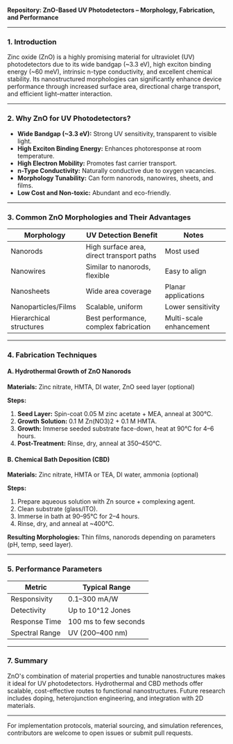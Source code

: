 **Repository: ZnO-Based UV Photodetectors – Morphology, Fabrication, and Performance**

---

### 1. Introduction

Zinc oxide (ZnO) is a highly promising material for ultraviolet (UV) photodetectors due to its wide bandgap (\~3.3 eV), high exciton binding energy (\~60 meV), intrinsic n-type conductivity, and excellent chemical stability. Its nanostructured morphologies can significantly enhance device performance through increased surface area, directional charge transport, and efficient light–matter interaction.

---

### 2. Why ZnO for UV Photodetectors?

* **Wide Bandgap (\~3.3 eV):** Strong UV sensitivity, transparent to visible light.
* **High Exciton Binding Energy:** Enhances photoresponse at room temperature.
* **High Electron Mobility:** Promotes fast carrier transport.
* **n-Type Conductivity:** Naturally conductive due to oxygen vacancies.
* **Morphology Tunability:** Can form nanorods, nanowires, sheets, and films.
* **Low Cost and Non-toxic:** Abundant and eco-friendly.

---

### 3. Common ZnO Morphologies and Their Advantages

| Morphology              | UV Detection Benefit                      | Notes                   |
| ----------------------- | ----------------------------------------- | ----------------------- |
| Nanorods                | High surface area, direct transport paths | Most used               |
| Nanowires               | Similar to nanorods, flexible             | Easy to align           |
| Nanosheets              | Wide area coverage                        | Planar applications     |
| Nanoparticles/Films     | Scalable, uniform                         | Lower sensitivity       |
| Hierarchical structures | Best performance, complex fabrication     | Multi-scale enhancement |

---

### 4. Fabrication Techniques

#### A. **Hydrothermal Growth of ZnO Nanorods**

**Materials:** Zinc nitrate, HMTA, DI water, ZnO seed layer (optional)

**Steps:**

1. **Seed Layer:** Spin-coat 0.05 M zinc acetate + MEA, anneal at 300°C.
2. **Growth Solution:** 0.1 M Zn(NO3)2 + 0.1 M HMTA.
3. **Growth:** Immerse seeded substrate face-down, heat at 90°C for 4–6 hours.
4. **Post-Treatment:** Rinse, dry, anneal at 350–450°C.

#### B. **Chemical Bath Deposition (CBD)**

**Materials:** Zinc nitrate, HMTA or TEA, DI water, ammonia (optional)

**Steps:**

1. Prepare aqueous solution with Zn source + complexing agent.
2. Clean substrate (glass/ITO).
3. Immerse in bath at 90–95°C for 2–4 hours.
4. Rinse, dry, and anneal at \~400°C.

**Resulting Morphologies:** Thin films, nanorods depending on parameters (pH, temp, seed layer).

---

### 5. Performance Parameters

| Metric         | Typical Range         |
| -------------- | --------------------- |
| Responsivity   | 0.1–300 mA/W          |
| Detectivity    | Up to 10^12 Jones     |
| Response Time  | 100 ms to few seconds |
| Spectral Range | UV (200–400 nm)       |
---

### 7. Summary

ZnO's combination of material properties and tunable nanostructures makes it ideal for UV photodetectors. Hydrothermal and CBD methods offer scalable, cost-effective routes to functional nanostructures. Future research includes doping, heterojunction engineering, and integration with 2D materials.

---

For implementation protocols, material sourcing, and simulation references, contributors are welcome to open issues or submit pull requests.

